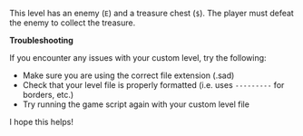 
This level has an enemy (`E`) and a treasure chest (`$`). The player must defeat the enemy to collect the treasure.

**Troubleshooting**

If you encounter any issues with your custom level, try the following:

* Make sure you are using the correct file extension (.sad)
* Check that your level file is properly formatted (i.e. uses `---------` for borders, etc.)
* Try running the game script again with your custom level file

I hope this helps!
